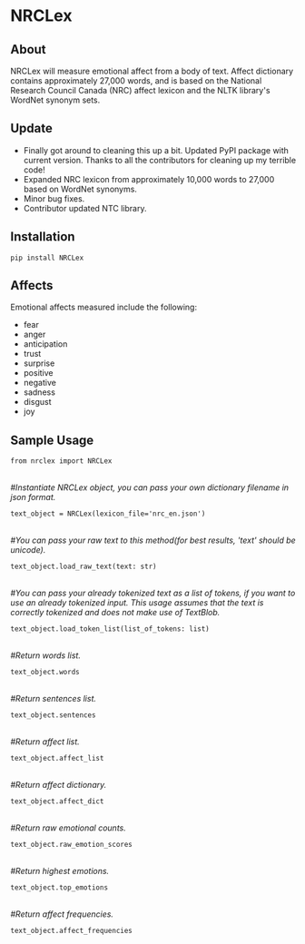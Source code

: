 # NRCLex

## About
NRCLex will measure emotional affect from a body of text.  Affect dictionary contains approximately 27,000 words, and is based on the National Research Council Canada (NRC) affect lexicon and the NLTK library's WordNet synonym sets.

## Update
* Finally got around to cleaning this up a bit.  Updated PyPI package with current version.  Thanks to all the contributors for cleaning up my terrible code!
* Expanded NRC lexicon from approximately 10,000 words to 27,000 based on WordNet synonyms.
* Minor bug fixes.
* Contributor updated NTC library.

## Installation
`pip install NRCLex`

## Affects
Emotional affects measured include the following:

* fear
* anger
* anticipation
* trust
* surprise
* positive
* negative
* sadness
* disgust
* joy

## Sample Usage

`from nrclex import NRCLex`<br><br>


*#Instantiate NRCLex object, you can pass your own dictionary filename in json format.*<br>

`text_object = NRCLex(lexicon_file='nrc_en.json')`<br><br>


*#You can pass your raw text to this method(for best results, 'text' should be unicode).*<br>

`text_object.load_raw_text(text: str)`<br><br>


*#You can pass your already tokenized text as a list of tokens, if you want to use an already tokenized input.
This usage assumes that the text is correctly tokenized and does not make use of TextBlob.*<br>

`text_object.load_token_list(list_of_tokens: list)`<br><br>


*#Return words list.*<br>

`text_object.words`<br><br>


*#Return sentences list.*<br>

`text_object.sentences`<br><br>


*#Return affect list.*<br>

`text_object.affect_list`<br><br>


*#Return affect dictionary.*<br>

`text_object.affect_dict`<br><br>


*#Return raw emotional counts.*<br>

`text_object.raw_emotion_scores`<br><br>


*#Return highest emotions.*<br>

`text_object.top_emotions`<br><br>


*#Return affect frequencies.*<br>

`text_object.affect_frequencies`
